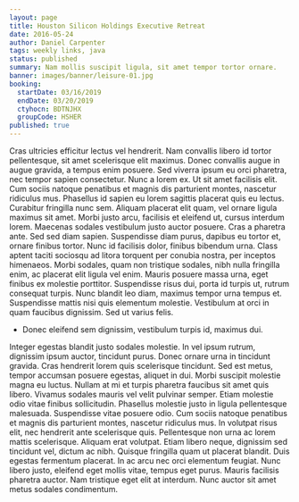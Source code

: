 ```yaml
---
layout: page
title: Houston Silicon Holdings Executive Retreat
date: 2016-05-24
author: Daniel Carpenter
tags: weekly links, java
status: published
summary: Nam mollis suscipit ligula, sit amet tempor tortor ornare.
banner: images/banner/leisure-01.jpg
booking:
  startDate: 03/16/2019
  endDate: 03/20/2019
  ctyhocn: BDTNJHX
  groupCode: HSHER
published: true
---
```

Cras ultricies efficitur lectus vel hendrerit. Nam convallis libero id tortor pellentesque, sit amet scelerisque elit maximus. Donec convallis augue in augue gravida, a tempus enim posuere. Sed viverra ipsum eu orci pharetra, nec tempor sapien consectetur. Nunc a lorem ex. Ut sit amet facilisis elit. Cum sociis natoque penatibus et magnis dis parturient montes, nascetur ridiculus mus. Phasellus id sapien eu lorem sagittis placerat quis eu lectus. Curabitur fringilla nunc sem. Aliquam placerat elit quam, vel ornare ligula maximus sit amet. Morbi justo arcu, facilisis et eleifend ut, cursus interdum lorem. Maecenas sodales vestibulum justo auctor posuere. Cras a pharetra ante. Sed sed diam sapien.
Suspendisse diam purus, dapibus eu tortor et, ornare finibus tortor. Nunc id facilisis dolor, finibus bibendum urna. Class aptent taciti sociosqu ad litora torquent per conubia nostra, per inceptos himenaeos. Morbi sodales, quam non tristique sodales, nibh nulla fringilla enim, ac placerat elit ligula vel enim. Mauris posuere massa urna, eget finibus ex molestie porttitor. Suspendisse risus dui, porta id turpis ut, rutrum consequat turpis. Nunc blandit leo diam, maximus tempor urna tempus et. Suspendisse mattis nisi quis elementum molestie. Vestibulum at orci in quam faucibus dignissim. Sed ut varius felis.

* Donec eleifend sem dignissim, vestibulum turpis id, maximus dui.

Integer egestas blandit justo sodales molestie. In vel ipsum rutrum, dignissim ipsum auctor, tincidunt purus. Donec ornare urna in tincidunt gravida. Cras hendrerit lorem quis scelerisque tincidunt. Sed est metus, tempor accumsan posuere egestas, aliquet in dui. Morbi suscipit molestie magna eu luctus. Nullam at mi et turpis pharetra faucibus sit amet quis libero. Vivamus sodales mauris vel velit pulvinar semper. Etiam molestie odio vitae finibus sollicitudin. Phasellus molestie justo in ligula pellentesque malesuada. Suspendisse vitae posuere odio. Cum sociis natoque penatibus et magnis dis parturient montes, nascetur ridiculus mus. In volutpat risus elit, nec hendrerit ante scelerisque quis. Pellentesque non urna ac lorem mattis scelerisque. Aliquam erat volutpat.
Etiam libero neque, dignissim sed tincidunt vel, dictum ac nibh. Quisque fringilla quam ut placerat blandit. Duis egestas fermentum placerat. In ac arcu nec orci elementum feugiat. Nunc libero justo, eleifend eget mollis vitae, tempus eget purus. Mauris facilisis pharetra auctor. Nam tristique eget elit at interdum. Nunc auctor sit amet metus sodales condimentum.
